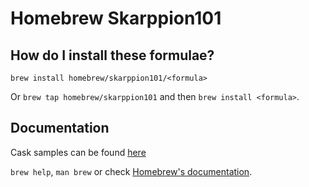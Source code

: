# Homebrew Skarppion101

## How do I install these formulae?

`brew install homebrew/skarppion101/<formula>`

Or `brew tap homebrew/skarppion101` and then `brew install <formula>`.

## Documentation

Cask samples can be found [here](https://github.com/Homebrew/homebrew-cask/blob/master/Casks)

`brew help`, `man brew` or check [Homebrew's documentation](https://docs.brew.sh).

